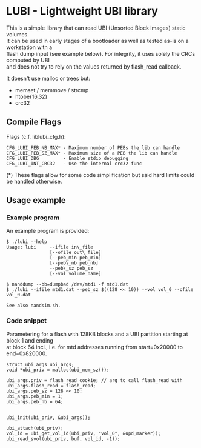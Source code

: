 # LUBI - Lightweight UBI library

This is a simple library that can read UBI (Unsorted Block Images) static volumes.  
It can be used in early stages of a bootloader as well as tested as-is on a workstation with a  
flash dump input (see example below). For integrity, it uses solely the CRCs computed by UBI  
and does not try to rely on the values returned by flash\_read callback.  

It doesn't use malloc or trees but:

* memset / memmove / strcmp
* htobe{16,32}
* crc32

## Compile Flags

Flags (c.f. liblubi\_cfg.h):

```
CFG_LUBI_PEB_NB_MAX* - Maximum number of PEBs the lib can handle
CFG_LUBI_PEB_SZ_MAX* - Maximum size of a PEB the lib can handle
CFG_LUBI_DBG         - Enable stdio debugging
CFG_LUBI_INT_CRC32   - Use the internal crc32 func
```

(\*) These flags allow for some code simplification but said hard limits could be handled otherwise.

## Usage example
### Example program
An example program is provided:
```
$ ./lubi --help
Usage: lubi     --ifile in\_file
                [--ofile out\_file]
                [--peb_min peb_min]
                [--peb\_nb peb_nb]
                --peb\_sz peb_sz
                [--vol volume_name]

$ nanddump --bb=dumpbad /dev/mtd1 -f mtd1.dat
$ ./lubi --ifile mtd1.dat --peb_sz $((128 << 10)) --vol vol_0 --ofile vol_0.dat

See also nandsim.sh.
```
### Code snippet

Parametering for a flash with 128KB blocks and a UBI partition starting at block 1 and ending  
at block 64 incl., i.e. for mtd addresses running from start=0x20000 to end=0x820000.  

```
struct ubi_args ubi_args;
void *ubi_priv = malloc(ubi_mem_sz());

ubi_args.priv = flash_read_cookie; // arg to call flash_read with
ubi_args.flash_read = flash_read;
ubi_args.peb_sz = 128 << 10;
ubi_args.peb_min = 1;
ubi_args.peb_nb = 64;


ubi_init(ubi_priv, &ubi_args));

ubi_attach(ubi_priv);
vol_id = ubi_get_vol_id(ubi_priv, "vol_0", &upd_marker));
ubi_read_svol(ubi_priv, buf, vol_id, -1));
```
